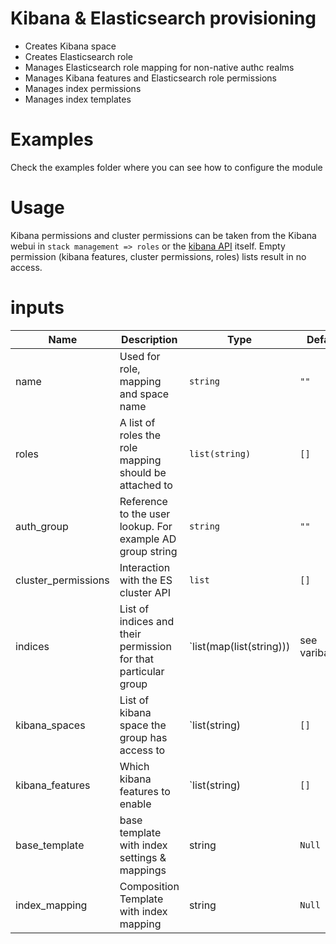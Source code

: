 # Kibana & Elasticsearch provisioning

- Creates Kibana space
- Creates Elasticsearch role
- Manages Elasticsearch role mapping for non-native authc realms
- Manages Kibana features and Elasticsearch role permissions
- Manages index permissions
- Manages index templates

# Examples

Check the examples folder where you can see how to configure the module

# Usage

Kibana permissions and cluster permissions can be taken from the Kibana webui in `stack management => roles` or the [kibana API](https://www.elastic.co/guide/en/kibana/current/features-api-get.html) itself.
Empty permission (kibana features, cluster permissions, roles) lists result in no access.

# inputs

| Name                | Description                                                    | Type                     | Default        | Required |
|---------------------|----------------------------------------------------------------|--------------------------|----------------|----------|
| name                | Used for role, mapping and space name                          | `string`                 | `""`           | true     |
| roles               | A list of roles the role mapping should be attached to         | `list(string)`           | `[]`           | true     |
| auth_group          | Reference to the user lookup. For example AD group string      | `string`                 | `""`           | true     |
| cluster_permissions | Interaction with the ES cluster API                            | `list`                   | `[]`           | false    |
| indices             | List of indices and their permission for that particular group | `list(map(list(string))) | see varibables | true     |
| kibana_spaces       | List of kibana space the group has access to                   | `list(string)            | `[]`           |false|
| kibana_features     | Which kibana features to enable                                | `list(string)            | `[]`           | false    |
| base_template       | base template with index settings & mappings                   | string                   | `Null`         | false    |
| index_mapping       | Composition Template with index mapping                        | string                   | `Null`         | false    |